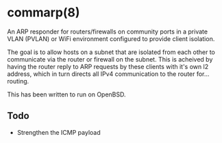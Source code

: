 # commarp(8)

An ARP responder for routers/firewalls on community ports in a
private VLAN (PVLAN) or WiFi environment configured to provide
client isolation.

The goal is to allow hosts on a subnet that are isolated from each
other to communicate via the router or firewall on the subnet. This
is acheived by having the router reply to ARP requests by these
clients with it's own l2 address, which in turn directs all IPv4
communication to the router for... routing.

This has been written to run on OpenBSD.

## Todo

- Strengthen the ICMP payload
